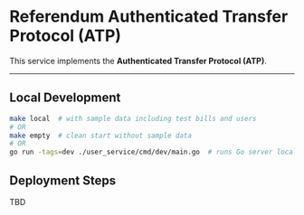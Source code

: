 # Referendum Authenticated Transfer Protocol (ATP)

This service implements the **Authenticated Transfer Protocol (ATP)**.

---

## Local Development

```bash
make local  # with sample data including test bills and users
# OR
make empty  # clean start without sample data
# OR
go run -tags=dev ./user_service/cmd/dev/main.go  # runs Go server locally with no docker dependencies
```

## Deployment Steps
TBD
